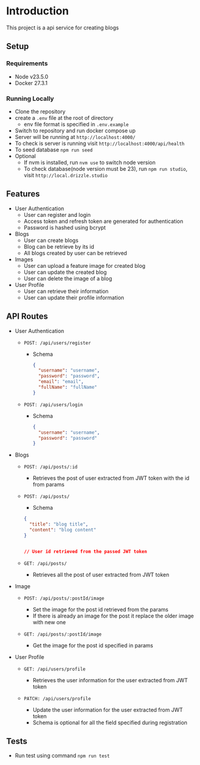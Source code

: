 # Introduction

This project is a api service for creating blogs

## Setup

### Requirements

- Node v23.5.0
- Docker 27.3.1

### Running Locally

- Clone the repository
- create a `.env` file at the root of directory
  - env file format is specified in `.env.example`
- Switch to repository and run docker compose up
- Server will be running at `http://localhost:4000/`
- To check is server is running visit `http://localhost:4000/api/health`
- To seed database `npm run seed`
- Optional
  - If nvm is installed, run `nvm use` to switch node version
  - To check database(node version must be 23), run `npm run studio`, visit `http://local.drizzle.studio`

## Features

- User Authentication
  - User can register and login
  - Access token and refresh token are generated for authentication
  - Password is hashed using bcrypt
- Blogs
  - User can create blogs
  - Blog can be retrieve by its id
  - All blogs created by user can be retrieved
- Images
  - User can upload a feature image for created blog
  - User can update the created blog
  - User can delete the image of a blog
- User Profile
  - User can retrieve their information
  - User can update their profile information

## API Routes

- User Authentication

  - `POST: /api/users/register`

    - Schema

      ```json
      {
        "username": "username",
        "password": "password",
        "email": "email",
        "fullName": "fullName"
      }
      ```

  - `POST: /api/users/login`

    - Schema

      ```json
      {
        "username": "username",
        "password": "password"
      }
      ```

- Blogs

  - `POST: /api/posts/:id`

    - Retrieves the post of user extracted from JWT token with the id from params

  - `POST: /api/posts/`

    - Schema

    ```json
    {
      "title": "blog title",
      "content": "blog content"
    }


    // User id retrieved from the passed JWT token
    ```

  - `GET: /api/posts/`
    - Retrieves all the post of user extracted from JWT token

- Image

  - `POST: /api/posts/:postId/image`

    - Set the image for the post id retrieved from the params
    - If there is already an image for the post it replace the
      older image with new one

  - `GET: /api/posts/:postId/image`
    - Get the image for the post id specified in params

- User Profile

  - `GET: /api/users/profile`

    - Retrieves the user information for the user extracted from JWT token

  - `PATCH: /api/users/profile`
    - Update the user information for the user extracted from JWT token
    - Schema is optional for all the field specified during registration

## Tests

- Run test using command
  `npm run test`
